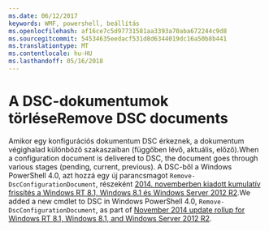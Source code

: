 ```yaml
---
ms.date: 06/12/2017
keywords: WMF, powershell, beállítás
ms.openlocfilehash: af16ce7c5d97731581aa3393a70aba672244c9d8
ms.sourcegitcommit: 54534635eedacf531d8d6344019dc16a50b8b441
ms.translationtype: MT
ms.contentlocale: hu-HU
ms.lasthandoff: 05/16/2018
---
```

# <a name="remove-dsc-documents"></a><span data-ttu-id="934de-102">A DSC-dokumentumok törlése</span><span class="sxs-lookup"><span data-stu-id="934de-102">Remove DSC documents</span></span>

<span data-ttu-id="934de-103">Amikor egy konfigurációs dokumentum DSC érkeznek, a dokumentum végighalad különböző szakaszaiban (függőben lévő, aktuális, előző).</span><span class="sxs-lookup"><span data-stu-id="934de-103">When a configuration document is delivered to DSC, the document goes through various stages (pending, current, previous).</span></span> <span data-ttu-id="934de-104">A DSC-ből a Windows PowerShell 4.0, azt hozzá egy új parancsmagot `Remove-DscConfigurationDocument`, részeként [2014. novemberben kiadott kumulatív frissítés a Windows RT 8.1, Windows 8.1 és Windows Server 2012 R2](https://support.microsoft.com/kb/3000850).</span><span class="sxs-lookup"><span data-stu-id="934de-104">We added a new cmdlet to DSC in Windows PowerShell 4.0, `Remove-DscConfigurationDocument`, as part of [November 2014 update rollup for Windows RT 8.1, Windows 8.1, and Windows Server 2012 R2](https://support.microsoft.com/kb/3000850).</span></span>

